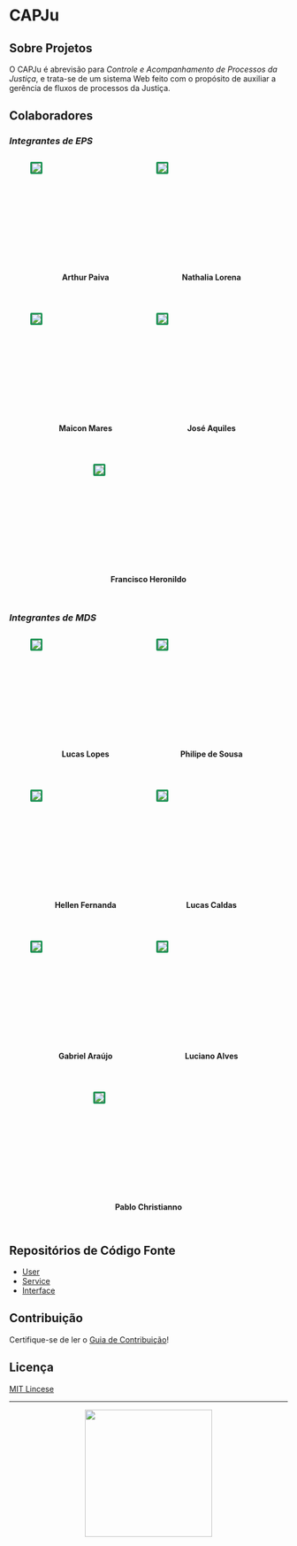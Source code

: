 # **CAPJu**

## Sobre Projetos

O CAPJu é abrevisão para _Controle e Acompanhamento de Processos da Justiça_, e trata-se de um sistema Web feito com o propósito de auxiliar a gerência de fluxos de processos da Justiça.

## Colaboradores

### _Integrantes de EPS_

<div  style="display: flex; flex-wrap: wrap; justify-content: center; margin-top: 2em; gap: 2em">

  <div  style="display: flex; flex-direction: column; align-items: center; margin-bottom: 2em">
    <div style="width: 200px; height: 200px">
      <img style="border-radius: 10%; border: 3px solid #1b9454" src="https://avatars.githubusercontent.com/u/38506981?v=4"/>
    </div>
    <label><strong>Arthur Paiva</strong></label>
  </div>

  <div  style="display: flex; flex-direction: column; align-items: center; margin-bottom: 2em">
    <div style="width: 200px; height: 200px">
      <img style="border-radius: 10%; border: 3px solid #1b9454" src="https://avatars.githubusercontent.com/u/38087662?v=4"/>
    </div>
    <label><strong>Nathalia Lorena</strong></label>
  </div>

  <div  style="display: flex; flex-direction: column; align-items: center; margin-bottom: 2em">
    <div style="width: 200px; height: 200px">
      <img style="border-radius: 10%; border: 3px solid #1b9454" src="https://avatars.githubusercontent.com/u/47460478?v=4"/>
    </div>
    <label><strong>Maicon Mares</strong></label>
  </div>

  <div  style="display: flex; flex-direction: column; align-items: center; margin-bottom: 2em;">
    <div style="width: 200px; height: 200px">
      <img style="border-radius: 10%; border: 3px solid #1b9454" src="https://avatars.githubusercontent.com/u/30989672?v=4"/>
    </div>
    <label><strong>José Aquiles</strong></label>
  </div>

  <div  style="display: flex; flex-direction: column; align-items: center; margin-bottom: 2em">
    <div style="width: 200px; height: 200px">
      <img style="border-radius: 10%; border: 3px solid #1b9454" src="https://avatars.githubusercontent.com/u/30841230?v=4"/>
    </div>
    <label><strong>Francisco Heronildo</strong></label>
  </div>

</div>

### _Integrantes de MDS_

<div  style="display: flex; flex-wrap: wrap; justify-content: center; margin-top: 2em; gap: 2em">

  <div  style="display: flex; flex-direction: column; align-items: center; margin-bottom: 2em">
    <div style="width: 200px; height: 200px">
      <img style="border-radius: 10%; border: 3px solid #1b9454" src="https://avatars.githubusercontent.com/u/88348202?v=4"/>
    </div>
    <label><strong>Lucas Lopes</strong></label>
  </div>

  <div  style="display: flex; flex-direction: column; align-items: center; margin-bottom: 2em">
    <div style="width: 200px; height: 200px">
      <img style="border-radius: 10%; border: 3px solid #1b9454" src="https://avatars.githubusercontent.com/u/78869177?v=4"/>
    </div>
    <label><strong>Philipe de Sousa</strong></label>
  </div>

  <div  style="display: flex; flex-direction: column; align-items: center; margin-bottom: 2em">
    <div style="width: 200px; height: 200px">
      <img style="border-radius: 10%; border: 3px solid #1b9454" src="https://avatars.githubusercontent.com/u/84354824?v=4"/>
    </div>
    <label><strong>Hellen Fernanda</strong></label>
  </div>

  <div  style="display: flex; flex-direction: column; align-items: center; margin-bottom: 2em">
    <div style="width: 200px; height: 200px">
      <img style="border-radius: 10%; border: 3px solid #1b9454" src="https://avatars.githubusercontent.com/u/90349578?v=4"/>
    </div>
    <label><strong>Lucas Caldas</strong></label>
  </div>

  <div  style="display: flex; flex-direction: column; align-items: center; margin-bottom: 2em">
    <div style="width: 200px; height: 200px">
      <img style="border-radius: 10%; border: 3px solid #1b9454" src="https://avatars.githubusercontent.com/u/54045772?v=4"/>
    </div>
    <label><strong>Gabriel Araújo</strong></label>
  </div>

  <div  style="display: flex; flex-direction: column; align-items: center; margin-bottom: 2em">
    <div style="width: 200px; height: 200px">
      <img style="border-radius: 10%; border: 3px solid #1b9454" src="https://avatars.githubusercontent.com/u/70213140?v=4"/>
    </div>
    <label><strong>Luciano Alves</strong></label>
  </div>

  <div  style="display: flex; flex-direction: column; align-items: center; margin-bottom: 2em">
    <div style="width: 200px; height: 200px">
      <img style="border-radius: 10%; border: 3px solid #1b9454" src="https://avatars.githubusercontent.com/u/69868387?v=4"/>
    </div>
    <label><strong>Pablo Christianno</strong></label>
  </div>

</div>

## Repositórios de Código Fonte

- [User](https://github.com/fga-eps-mds/2022-1-CAPJu-User)
- [Service](https://github.com/fga-eps-mds/2022-1-CAPJu-Service)
- [Interface](https://github.com/fga-eps-mds/2022-1-CAPJu-Interface)

## Contribuição

Certifique-se de ler o [Guia de Contribuição](https://github.com/fga-eps-mds/2022-1-CAPJu-Doc/blob/main/.github/CONTRIBUTING.md)!

## Licença

[MIT Lincese](https://github.com/fga-eps-mds/2022-1-CAPJu-Doc/blob/main/LICENSE)

---

<p align="center"><a href="https://fga.unb.br" target="_blank"><img width="230"src="https://4.bp.blogspot.com/-0aa6fAFnSnA/VzICtBQgciI/AAAAAAAARn4/SxVsQPFNeE0fxkCPVgMWbhd5qIEAYCMbwCLcB/s1600/unb-gama.png"></a></p>
